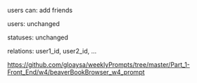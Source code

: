 users can:
	add friends

users:
	unchanged

statuses:
	unchanged

relations:
	user1_id, user2_id, ...

https://github.com/gloaysa/weeklyPrompts/tree/master/Part_1-Front_End/w4/beaverBookBrowser_w4_prompt